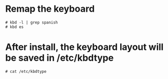 # Remap the keyboard
```
# kbd -l | grep spanish
# kbd es
```

# After install, the keyboard layout will be saved in /etc/kbdtype
```
# cat /etc/kbdtype
```
